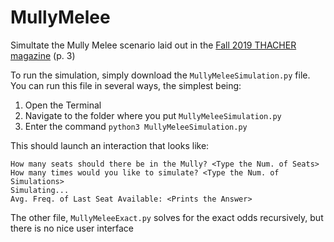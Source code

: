 # MullyMelee
Simultate the Mully Melee scenario laid out in the [Fall 2019 THACHER magazine](https://www.thacher.org/explore/thacher-today/magazine/fall-2019) (p. 3) 

To run the simulation, simply download the `MullyMeleeSimulation.py` file. You can run this file in several ways, the simplest being:
1) Open the Terminal
2) Navigate to the folder where you put `MullyMeleeSimulation.py`
3) Enter the command `python3 MullyMeleeSimulation.py`

This should launch an interaction that looks like:
```
How many seats should there be in the Mully? <Type the Num. of Seats>
How many times would you like to simulate? <Type the Num. of Simulations>
Simulating...
Avg. Freq. of Last Seat Available: <Prints the Answer>
```

The other file, `MullyMeleeExact.py` solves for the exact odds recursively, but there is no nice user interface
